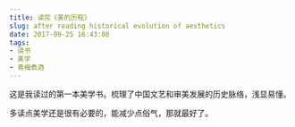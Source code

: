 ```yaml
---
title: 读完《美的历程》
slug: after reading historical evolution of aesthetics
date: 2017-09-25 16:43:08
tags:
- 读书
- 美学
- 青梅煮酒
---
```

这是我读过的第一本美学书。梳理了中国文艺和审美发展的历史脉络，浅显易懂。

多读点美学还是很有必要的，能减少点俗气，那就最好了。

